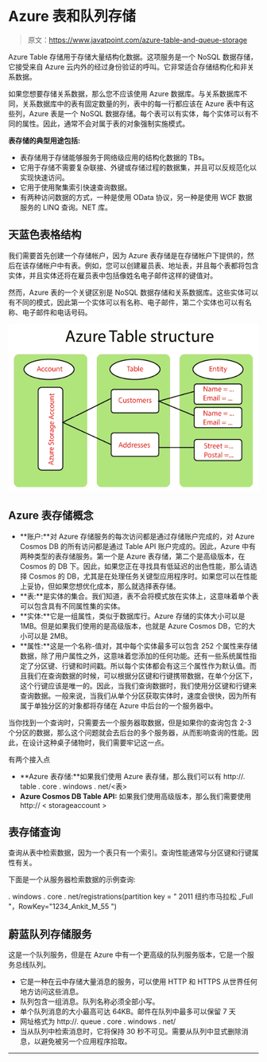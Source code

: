 # Azure 表和队列存储

> 原文：<https://www.javatpoint.com/azure-table-and-queue-storage>

Azure Table 存储用于存储大量结构化数据。这项服务是一个 NoSQL 数据存储，它接受来自 Azure 云内外的经过身份验证的呼叫。它非常适合存储结构化和非关系数据。

如果您想要存储关系数据，那么您不应该使用 Azure 数据库。与关系数据库不同，关系数据库中的表有固定数量的列，表中的每一行都应该在 Azure 表中有这些列，Azure 表是一个 NoSQL 数据存储。每个表可以有实体，每个实体可以有不同的属性。因此，通常不会对属于表的对象强制实施模式。

**表存储的典型用途包括:**

*   表存储用于存储能够服务于网络级应用的结构化数据的 TBs。
*   它用于存储不需要复杂联接、外键或存储过程的数据集，并且可以反规范化以实现快速访问。
*   它用于使用聚集索引快速查询数据。
*   有两种访问数据的方式，一种是使用 OData 协议，另一种是使用 WCF 数据服务的 LINQ 查询。NET 库。

## 天蓝色表格结构

我们需要首先创建一个存储帐户，因为 Azure 表存储是在存储帐户下提供的，然后在该存储帐户中有表。例如，您可以创建雇员表、地址表，并且每个表都将包含实体，并且实体还将在雇员表中包括像姓名电子邮件这样的键值对。

然而，Azure 表的一个关键区别是 NoSQL 数据存储和关系数据库。这些实体可以有不同的模式，因此第一个实体可以有名称、电子邮件，第二个实体也可以有名称、电子邮件和电话号码。

![Azure Table and Queue Storage](img/5337c8ef5605b590f0214da2c9eeca41.png)

## Azure 表存储概念

*   **账户:**对 Azure 存储服务的每次访问都是通过存储账户完成的，对 Azure Cosmos DB 的所有访问都是通过 Table API 账户完成的。因此，Azure 中有两种类型的表存储服务。第一个是 Azure 表存储，第二个是高级版本，在 Cosmos 的 DB 下。因此，如果您正在寻找具有低延迟的出色性能，那么请选择 Cosmos 的 DB，尤其是在处理任务关键型应用程序时。如果您可以在性能上妥协，但如果您想优化成本，那么就选择表存储。
*   **表:**是实体的集合。我们知道，表不会将模式放在实体上，这意味着单个表可以包含具有不同属性集的实体。
*   **实体:**它是一组属性，类似于数据库行。Azure 存储的实体大小可以是 1MB。但是如果我们使用的是高级版本，也就是 Azure Cosmos DB，它的大小可以是 2MB。
*   **属性:**这是一个名称-值对，其中每个实体最多可以包含 252 个属性来存储数据，除了用户属性之外，这意味着您添加的任何功能。还有一些系统属性指定了分区键、行键和时间戳。所以每个实体都会有这三个属性作为默认值。而且我们在查询数据的时候，可以根据分区键和行键携带数据，在单个分区下，这个行键应该是唯一的。因此，当我们查询数据时，我们使用分区键和行键来查询数据。一般来说，当我们从单个分区获取实体时，速度会很快，因为所有属于单独分区的对象都将存储在 Azure 中后台的一个服务器中。

当你找到一个查询时，只需要去一个服务器取数据，但是如果你的查询包含 2-3 个分区的数据，那么这个问题就会去后台的多个服务器，从而影响查询的性能。因此，在设计这种桌子储物时，我们需要牢记这一点。

有两个接入点

*   **Azure 表存储:**如果我们使用 Azure 表存储，那么我们可以有 http://<storage account>. table . core . windows . net/<表>
*   **Azure Cosmos DB Table API:** 如果我们使用高级版本，那么我们需要使用 http:// < storageaccount >

## 表存储查询

查询从表中检索数据，因为一个表只有一个索引。查询性能通常与分区键和行键属性有关。

下面是一个从服务器检索数据的示例查询:

<account>. windows . core . net/registrations(partition key = " 2011 纽约市马拉松 _Full "，RowKey="1234_Ankit_M_55 ")</account>

## 蔚蓝队列存储服务

这是一个队列服务，但是在 Azure 中有一个更高级的队列服务版本，它是一个服务总线队列。

*   它是一种在云中存储大量消息的服务，可以使用 HTTP 和 HTTPS 从世界任何地方访问这些消息。
*   队列包含一组消息。队列名称必须全部小写。
*   单个队列消息的大小最高可达 64KB。邮件在队列中最多可以保留 7 天
*   网址格式为 http://<storage account="">. queue . core . windows . net/</storage>
*   当从队列中检索消息时，它将保持 30 秒不可见。需要从队列中显式删除消息，以避免被另一个应用程序拾取。

* * *